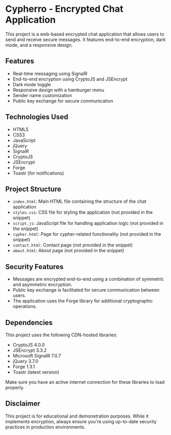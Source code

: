 # Cypherro - Encrypted Chat Application

This project is a web-based encrypted chat application that allows users to send and receive secure messages. It features end-to-end encryption, dark mode, and a responsive design.

## Features

- Real-time messaging using SignalR
- End-to-end encryption using CryptoJS and JSEncrypt
- Dark mode toggle
- Responsive design with a hamburger menu
- Sender name customization
- Public key exchange for secure communication

## Technologies Used

- HTML5
- CSS3
- JavaScript
- jQuery
- SignalR
- CryptoJS
- JSEncrypt
- Forge
- Toastr (for notifications)

## Project Structure

- `index.html`: Main HTML file containing the structure of the chat application
- `styles.css`: CSS file for styling the application (not provided in the snippet)
- `script.js`: JavaScript file for handling application logic (not provided in the snippet)
- `cypher.html`: Page for cypher-related functionality (not provided in the snippet)
- `contact.html`: Contact page (not provided in the snippet)
- `about.html`: About page (not provided in the snippet)

## Security Features

- Messages are encrypted end-to-end using a combination of symmetric and asymmetric encryption.
- Public key exchange is facilitated for secure communication between users.
- The application uses the Forge library for additional cryptographic operations.

## Dependencies

This project uses the following CDN-hosted libraries:

- CryptoJS 4.0.0
- JSEncrypt 3.3.2
- Microsoft SignalR 7.0.7
- jQuery 3.7.0
- Forge 1.3.1
- Toastr (latest version)

Make sure you have an active internet connection for these libraries to load properly.

## Disclaimer

This project is for educational and demonstration purposes. While it implements encryption, always ensure you're using up-to-date security practices in production environments.
